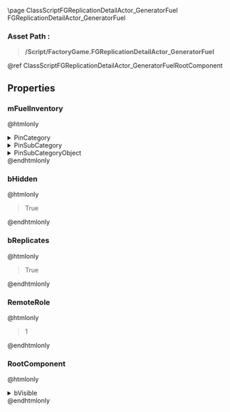\page ClassScriptFGReplicationDetailActor_GeneratorFuel FGReplicationDetailActor_GeneratorFuel
### Asset Path :
<b><blockquote>/Script/FactoryGame.FGReplicationDetailActor_GeneratorFuel</blockquote></b>
@ref ClassScriptFGReplicationDetailActor_GeneratorFuelRootComponent

## Properties

### mFuelInventory
@htmlonly
<details>
 <summary>PinCategory</summary>
<blockquote>Object</blockquote>
</details>
<details>
 <summary>PinSubCategory</summary>
<blockquote>Object</blockquote>
</details>
<details>
 <summary>PinSubCategoryObject</summary>
<b><a href="_class_script_f_g_inventory_component.html"><blockquote>FGInventoryComponent</blockquote></a></b>
</details>
@endhtmlonly

### bHidden
@htmlonly
<blockquote>True</blockquote>
@endhtmlonly

### bReplicates
@htmlonly
<blockquote>True</blockquote>
@endhtmlonly

### RemoteRole
@htmlonly
<blockquote>1</blockquote>
@endhtmlonly

### RootComponent
@htmlonly
<details>
 <summary>bVisible</summary>
<blockquote>False</blockquote>
</details>
@endhtmlonly


